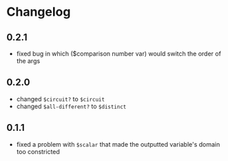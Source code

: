 # Changelog

## 0.2.1
- fixed bug in which ($comparison number var) would switch the order of the args

## 0.2.0
- changed `$circuit?` to `$circuit`
- changed `$all-different?` to `$distinct`

## 0.1.1
- fixed a problem with `$scalar` that made the outputted variable's domain too constricted
